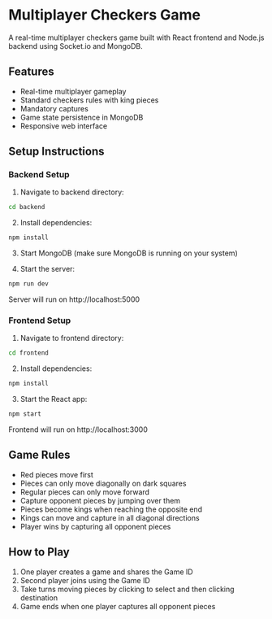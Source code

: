 # Multiplayer Checkers Game

A real-time multiplayer checkers game built with React frontend and Node.js backend using Socket.io and MongoDB.

## Features

- Real-time multiplayer gameplay
- Standard checkers rules with king pieces
- Mandatory captures
- Game state persistence in MongoDB
- Responsive web interface

## Setup Instructions

### Backend Setup

1. Navigate to backend directory:
```bash
cd backend
```

2. Install dependencies:
```bash
npm install
```

3. Start MongoDB (make sure MongoDB is running on your system)

4. Start the server:
```bash
npm run dev
```

Server will run on http://localhost:5000

### Frontend Setup

1. Navigate to frontend directory:
```bash
cd frontend
```

2. Install dependencies:
```bash
npm install
```

3. Start the React app:
```bash
npm start
```

Frontend will run on http://localhost:3000

## Game Rules

- Red pieces move first
- Pieces can only move diagonally on dark squares
- Regular pieces can only move forward
- Capture opponent pieces by jumping over them
- Pieces become kings when reaching the opposite end
- Kings can move and capture in all diagonal directions
- Player wins by capturing all opponent pieces

## How to Play

1. One player creates a game and shares the Game ID
2. Second player joins using the Game ID
3. Take turns moving pieces by clicking to select and then clicking destination
4. Game ends when one player captures all opponent pieces
